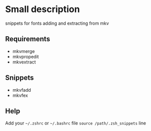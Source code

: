 # Small description
snippets for fonts adding and extracting from mkv

## Requirements
- mkvmerge
- mkvpropedit
- mkvextract

## Snippets
- mkvfadd
- mkvfex


## Help
Add your `~/.zshrc` or `~/.bashrc` file `source /path/.zsh_snippets` line
